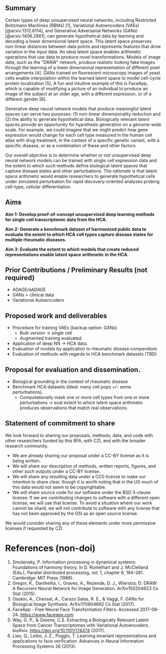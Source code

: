 ## Summary

Certain types of deep unsupervised neural networks, including Restricted Boltzmann Machines (RBMs) [1], Variational Autoencoders (VAEs) [@arxiv:1312.6114], and Generative Adversarial Networks (GANs) [@arxiv:1406.2661], can generate hypothetical data by learning and decoding a lower dimensional latent space.
This latent space preserves non-linear distances between data points and represents features that drive variation in the input data.
An ideal latent space enables arithmetic operations that use data to produce novel transformations.
Models of image data, such as the "DRAW" network, produce realistic looking fake images through the learning of a lower dimensional representation of different pixel arrangements [4].
GANs trained on fluorescent microscopy images of yeast cells enable interpolation within the learned latent space to model cell-cycle protein localization [5].
A fun and intuitive example of this is FaceApp, which is capable of modifying a picture of an individual to produce an image of the subject at an older age, with a different expression, or of a different gender [6].

Generative deep neural network models that produce meaningful latent spaces can serve two purposes: (1) non-linear dimensionality reduction and (2) the ability to generate hypothetical data.
Biologically relevant latent spaces provide an opportunity for hypothesis generation on a genome-wide scale.
For example, we could imagine that we might predict how gene expression would change for each cell type measured in the human cell atlas with drug treatment, in the context of a specific genetic variant, with a specific disease, or as a combination of these and other factors.

Our _overall objective_ is to determine whether or not unsupervised deep neural network models can be trained with single cell expression data and the extent to which such methods define biological latent spaces that capture disease states and other perturbations.
The _rationale_ is that latent space arithmetic would enable researchers to generate hypothetical cells under simulated perturbation for rapid discovery-oriented analyses probing cell-type, cellular differentiation.

## Aims

**Aim 1: Develop proof-of-concept unsupervised deep learning methods for single cell transcriptomic data from the HCA.**

**Aim 2: Generate a benchmark dataset of harmonized public data to evaluate the extent to which HCA cell types capture disease states for multiple rheumatic diseases.**

**Aim 3: Evaluate the extent to which models that create reduced representations enable latent space arithmetic in the HCA.**

## Prior Contributions / Preliminary Results (not required)

* ADAGE/eADAGE
* GANs + clinical data
* Variational Autoencoders

## Proposed work and deliverables

* Procedure for training VAEs (backup option: GANs)
    * Bulk version -> single cell
    * Augmented training evaluated.
* Application of deep NN -> HCA data.
* Evaluation of models by application to rheumatic disease compendium
* Evaluation of methods with regards to HCA benchmark datasets (TBD)

## Proposal for evaluation and dissemination.

* Biological grounding in the context of rheumatic disease
* Benchmark HCA datasets (ideal: many cell pops +/- some perturbations).
    * Computationally mask one or more cell types from one or more perturbations -> eval extent to which latent space arithmetic produces observations that match real observations.



## Statement of commitment to share

We look forward to sharing our proposals, methods, data, and code with other researchers funded by this RFA, with CZI, and with the broader research community.

* We are already sharing our proposal under a CC-BY license as it is being written.
* We will share our description of methods, written reports, figures, and other such outputs under a CC-BY license.
* We will share any resulting data under a CC0 license to make our intention to share clear, though it is worth noting that in the US much of this data would not seem to be copyrightable.
* We will share source code for our software under the BSD 3-clause license. If we are contributing changes to software with a different open license, we will use that license. To avoid a situation where our work cannot be shard, we will not contribute to software with any license that has not been approved by the OSI as an open source license.

We would consider sharing any of these elements under more permissive licenses if requested by CZI.

# References (non-doi)
1.  Smolensky, P. Information processing in dynamical systems: Foundations of harmony theory. In D. Rumelhart and J. McClelland
(Eds.), Parallel distributed processing, vol. 1, chapter 6, 194–281. Cambridge: MIT Press (1986).
4.  Gregor, K., Danihelka, I., Graves, A., Rezende, D. J., Wierstra, D. DRAW: A Recurrent Neural Network for Image Generation. ArXiv150204623 Cs Stat (2015).
5.  Osokin, A., Chessel, A., Carazo Salas, R. E., & Vaggi, F. GANs for Biological Image Synthesis. ArXiv170804692 Cs Stat (2017).
6.  FaceApp - Free Neural Face Transformation Filters. Accessed 2017-08-24. https://www.faceapp.com
7.  Way, G. P., & Greene, C.S. Extracting a Biologically Relevant Latent Space from Cancer Transcriptomes with Variational Autoencoders. bioRxiv. https://doi.org/10.1101/174474 (2017).
8.  Liao, Q., Leibo, J. Z., Poggio, T. Learning invariant representations and applications to face verification. Advances in Neural Information Processing Systems 26 (2013).
